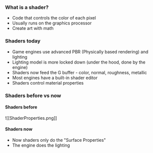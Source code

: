 ### What is a shader?
- Code that controls the color of each pixel 
- Usually runs on the graphics processor
- Create art with math

### Shaders today
- Game engines use advanced PBR (Physically based rendering) and lighting
- Lighting model is more locked down (under the hood, done by the engine)
- Shaders now feed the G buffer - color, normal, roughness, metallic
- Most engines have a built-in shader editor
- Shaders control material properties

### Shaders before vs now

#### Shaders before
![[ShaderProperties.png]]

#### Shaders now
- Now shaders only do the "Surface Properties"
- The engine does the lighting
